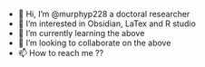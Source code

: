 - 👋 Hi, I’m @murphyp228 a doctoral researcher
- 👀 I’m interested in Obsidian, LaTex and R studio
- 🌱 I’m currently learning the above
- 💞️ I’m looking to collaborate on the above
- 📫 How to reach me ??

<!---
murphyp228/murphyp228 is a ✨ special ✨ repository because its `README.md` (this file) appears on your GitHub profile.
You can click the Preview link to take a look at your changes.
--->
